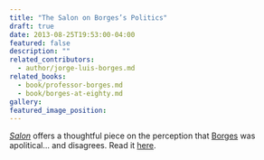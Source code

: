 ```yaml
---
title: "The Salon on Borges’s Politics"
draft: true
date: 2013-08-25T19:53:00-04:00
featured: false
description: ""
related_contributors:
  - author/jorge-luis-borges.md
related_books:
  - book/professor-borges.md
  - book/borges-at-eighty.md
gallery:
featured_image_position: 
---
```


[_Salon_](http://www.salon.com/2013/08/25/making_meaning_out_of_mess_how_we_read_jorge_luis_borges_partner/singleton/) offers a thoughtful piece on the perception that [Borges](http://ndbooks.com/author/jorge-luis-borges) was apolitical... and disagrees. Read it [here](http://www.salon.com/2013/08/25/making_meaning_out_of_mess_how_we_read_jorge_luis_borges_partner/singleton/). 

